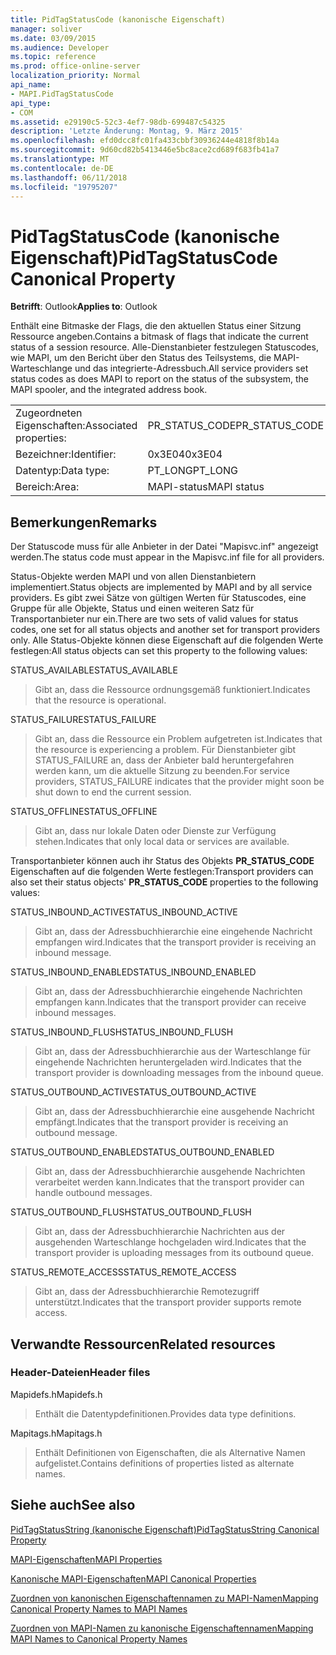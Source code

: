 ```yaml
---
title: PidTagStatusCode (kanonische Eigenschaft)
manager: soliver
ms.date: 03/09/2015
ms.audience: Developer
ms.topic: reference
ms.prod: office-online-server
localization_priority: Normal
api_name:
- MAPI.PidTagStatusCode
api_type:
- COM
ms.assetid: e29190c5-52c3-4ef7-98db-699487c54325
description: 'Letzte Änderung: Montag, 9. März 2015'
ms.openlocfilehash: efd0dcc8fc01fa433cbbf30936244e4818f8b14a
ms.sourcegitcommit: 9d60cd82b5413446e5bc8ace2cd689f683fb41a7
ms.translationtype: MT
ms.contentlocale: de-DE
ms.lasthandoff: 06/11/2018
ms.locfileid: "19795207"
---
```

# <a name="pidtagstatuscode-canonical-property"></a><span data-ttu-id="45fbc-103">PidTagStatusCode (kanonische Eigenschaft)</span><span class="sxs-lookup"><span data-stu-id="45fbc-103">PidTagStatusCode Canonical Property</span></span>

  
  
<span data-ttu-id="45fbc-104">**Betrifft**: Outlook</span><span class="sxs-lookup"><span data-stu-id="45fbc-104">**Applies to**: Outlook</span></span> 
  
<span data-ttu-id="45fbc-105">Enthält eine Bitmaske der Flags, die den aktuellen Status einer Sitzung Ressource angeben.</span><span class="sxs-lookup"><span data-stu-id="45fbc-105">Contains a bitmask of flags that indicate the current status of a session resource.</span></span> <span data-ttu-id="45fbc-106">Alle-Dienstanbieter festzulegen Statuscodes, wie MAPI, um den Bericht über den Status des Teilsystems, die MAPI-Warteschlange und das integrierte-Adressbuch.</span><span class="sxs-lookup"><span data-stu-id="45fbc-106">All service providers set status codes as does MAPI to report on the status of the subsystem, the MAPI spooler, and the integrated address book.</span></span>
  
|||
|:-----|:-----|
|<span data-ttu-id="45fbc-107">Zugeordneten Eigenschaften:</span><span class="sxs-lookup"><span data-stu-id="45fbc-107">Associated properties:</span></span>  <br/> |<span data-ttu-id="45fbc-108">PR_STATUS_CODE</span><span class="sxs-lookup"><span data-stu-id="45fbc-108">PR_STATUS_CODE</span></span>  <br/> |
|<span data-ttu-id="45fbc-109">Bezeichner:</span><span class="sxs-lookup"><span data-stu-id="45fbc-109">Identifier:</span></span>  <br/> |<span data-ttu-id="45fbc-110">0x3E04</span><span class="sxs-lookup"><span data-stu-id="45fbc-110">0x3E04</span></span>  <br/> |
|<span data-ttu-id="45fbc-111">Datentyp:</span><span class="sxs-lookup"><span data-stu-id="45fbc-111">Data type:</span></span>  <br/> |<span data-ttu-id="45fbc-112">PT_LONG</span><span class="sxs-lookup"><span data-stu-id="45fbc-112">PT_LONG</span></span>  <br/> |
|<span data-ttu-id="45fbc-113">Bereich:</span><span class="sxs-lookup"><span data-stu-id="45fbc-113">Area:</span></span>  <br/> |<span data-ttu-id="45fbc-114">MAPI-status</span><span class="sxs-lookup"><span data-stu-id="45fbc-114">MAPI status</span></span>  <br/> |
   
## <a name="remarks"></a><span data-ttu-id="45fbc-115">Bemerkungen</span><span class="sxs-lookup"><span data-stu-id="45fbc-115">Remarks</span></span>

<span data-ttu-id="45fbc-116">Der Statuscode muss für alle Anbieter in der Datei "Mapisvc.inf" angezeigt werden.</span><span class="sxs-lookup"><span data-stu-id="45fbc-116">The status code must appear in the Mapisvc.inf file for all providers.</span></span> 
  
<span data-ttu-id="45fbc-117">Status-Objekte werden MAPI und von allen Dienstanbietern implementiert.</span><span class="sxs-lookup"><span data-stu-id="45fbc-117">Status objects are implemented by MAPI and by all service providers.</span></span> <span data-ttu-id="45fbc-118">Es gibt zwei Sätze von gültigen Werten für Statuscodes, eine Gruppe für alle Objekte, Status und einen weiteren Satz für Transportanbieter nur ein.</span><span class="sxs-lookup"><span data-stu-id="45fbc-118">There are two sets of valid values for status codes, one set for all status objects and another set for transport providers only.</span></span> <span data-ttu-id="45fbc-119">Alle Status-Objekte können diese Eigenschaft auf die folgenden Werte festlegen:</span><span class="sxs-lookup"><span data-stu-id="45fbc-119">All status objects can set this property to the following values:</span></span>
  
<span data-ttu-id="45fbc-120">STATUS_AVAILABLE</span><span class="sxs-lookup"><span data-stu-id="45fbc-120">STATUS_AVAILABLE</span></span> 
  
> <span data-ttu-id="45fbc-121">Gibt an, dass die Ressource ordnungsgemäß funktioniert.</span><span class="sxs-lookup"><span data-stu-id="45fbc-121">Indicates that the resource is operational.</span></span>
    
<span data-ttu-id="45fbc-122">STATUS_FAILURE</span><span class="sxs-lookup"><span data-stu-id="45fbc-122">STATUS_FAILURE</span></span> 
  
> <span data-ttu-id="45fbc-123">Gibt an, dass die Ressource ein Problem aufgetreten ist.</span><span class="sxs-lookup"><span data-stu-id="45fbc-123">Indicates that the resource is experiencing a problem.</span></span> <span data-ttu-id="45fbc-124">Für Dienstanbieter gibt STATUS_FAILURE an, dass der Anbieter bald heruntergefahren werden kann, um die aktuelle Sitzung zu beenden.</span><span class="sxs-lookup"><span data-stu-id="45fbc-124">For service providers, STATUS_FAILURE indicates that the provider might soon be shut down to end the current session.</span></span>
    
<span data-ttu-id="45fbc-125">STATUS_OFFLINE</span><span class="sxs-lookup"><span data-stu-id="45fbc-125">STATUS_OFFLINE</span></span> 
  
> <span data-ttu-id="45fbc-126">Gibt an, dass nur lokale Daten oder Dienste zur Verfügung stehen.</span><span class="sxs-lookup"><span data-stu-id="45fbc-126">Indicates that only local data or services are available.</span></span>
    
<span data-ttu-id="45fbc-127">Transportanbieter können auch ihr Status des Objekts **PR_STATUS_CODE** Eigenschaften auf die folgenden Werte festlegen:</span><span class="sxs-lookup"><span data-stu-id="45fbc-127">Transport providers can also set their status objects' **PR_STATUS_CODE** properties to the following values:</span></span> 
  
<span data-ttu-id="45fbc-128">STATUS_INBOUND_ACTIVE</span><span class="sxs-lookup"><span data-stu-id="45fbc-128">STATUS_INBOUND_ACTIVE</span></span> 
  
> <span data-ttu-id="45fbc-129">Gibt an, dass der Adressbuchhierarchie eine eingehende Nachricht empfangen wird.</span><span class="sxs-lookup"><span data-stu-id="45fbc-129">Indicates that the transport provider is receiving an inbound message.</span></span> 
    
<span data-ttu-id="45fbc-130">STATUS_INBOUND_ENABLED</span><span class="sxs-lookup"><span data-stu-id="45fbc-130">STATUS_INBOUND_ENABLED</span></span> 
  
> <span data-ttu-id="45fbc-131">Gibt an, dass der Adressbuchhierarchie eingehende Nachrichten empfangen kann.</span><span class="sxs-lookup"><span data-stu-id="45fbc-131">Indicates that the transport provider can receive inbound messages.</span></span>
    
<span data-ttu-id="45fbc-132">STATUS_INBOUND_FLUSH</span><span class="sxs-lookup"><span data-stu-id="45fbc-132">STATUS_INBOUND_FLUSH</span></span> 
  
> <span data-ttu-id="45fbc-133">Gibt an, dass der Adressbuchhierarchie aus der Warteschlange für eingehende Nachrichten heruntergeladen wird.</span><span class="sxs-lookup"><span data-stu-id="45fbc-133">Indicates that the transport provider is downloading messages from the inbound queue.</span></span>
    
<span data-ttu-id="45fbc-134">STATUS_OUTBOUND_ACTIVE</span><span class="sxs-lookup"><span data-stu-id="45fbc-134">STATUS_OUTBOUND_ACTIVE</span></span> 
  
> <span data-ttu-id="45fbc-135">Gibt an, dass der Adressbuchhierarchie eine ausgehende Nachricht empfängt.</span><span class="sxs-lookup"><span data-stu-id="45fbc-135">Indicates that the transport provider is receiving an outbound message.</span></span> 
    
<span data-ttu-id="45fbc-136">STATUS_OUTBOUND_ENABLED</span><span class="sxs-lookup"><span data-stu-id="45fbc-136">STATUS_OUTBOUND_ENABLED</span></span> 
  
> <span data-ttu-id="45fbc-137">Gibt an, dass der Adressbuchhierarchie ausgehende Nachrichten verarbeitet werden kann.</span><span class="sxs-lookup"><span data-stu-id="45fbc-137">Indicates that the transport provider can handle outbound messages.</span></span>
    
<span data-ttu-id="45fbc-138">STATUS_OUTBOUND_FLUSH</span><span class="sxs-lookup"><span data-stu-id="45fbc-138">STATUS_OUTBOUND_FLUSH</span></span> 
  
> <span data-ttu-id="45fbc-139">Gibt an, dass der Adressbuchhierarchie Nachrichten aus der ausgehenden Warteschlange hochgeladen wird.</span><span class="sxs-lookup"><span data-stu-id="45fbc-139">Indicates that the transport provider is uploading messages from its outbound queue.</span></span>
    
<span data-ttu-id="45fbc-140">STATUS_REMOTE_ACCESS</span><span class="sxs-lookup"><span data-stu-id="45fbc-140">STATUS_REMOTE_ACCESS</span></span> 
  
> <span data-ttu-id="45fbc-141">Gibt an, dass der Adressbuchhierarchie Remotezugriff unterstützt.</span><span class="sxs-lookup"><span data-stu-id="45fbc-141">Indicates that the transport provider supports remote access.</span></span>
    
## <a name="related-resources"></a><span data-ttu-id="45fbc-142">Verwandte Ressourcen</span><span class="sxs-lookup"><span data-stu-id="45fbc-142">Related resources</span></span>

### <a name="header-files"></a><span data-ttu-id="45fbc-143">Header-Dateien</span><span class="sxs-lookup"><span data-stu-id="45fbc-143">Header files</span></span>

<span data-ttu-id="45fbc-144">Mapidefs.h</span><span class="sxs-lookup"><span data-stu-id="45fbc-144">Mapidefs.h</span></span>
  
> <span data-ttu-id="45fbc-145">Enthält die Datentypdefinitionen.</span><span class="sxs-lookup"><span data-stu-id="45fbc-145">Provides data type definitions.</span></span>
    
<span data-ttu-id="45fbc-146">Mapitags.h</span><span class="sxs-lookup"><span data-stu-id="45fbc-146">Mapitags.h</span></span>
  
> <span data-ttu-id="45fbc-147">Enthält Definitionen von Eigenschaften, die als Alternative Namen aufgelistet.</span><span class="sxs-lookup"><span data-stu-id="45fbc-147">Contains definitions of properties listed as alternate names.</span></span>
    
## <a name="see-also"></a><span data-ttu-id="45fbc-148">Siehe auch</span><span class="sxs-lookup"><span data-stu-id="45fbc-148">See also</span></span>



[<span data-ttu-id="45fbc-149">PidTagStatusString (kanonische Eigenschaft)</span><span class="sxs-lookup"><span data-stu-id="45fbc-149">PidTagStatusString Canonical Property</span></span>](pidtagstatusstring-canonical-property.md)


[<span data-ttu-id="45fbc-150">MAPI-Eigenschaften</span><span class="sxs-lookup"><span data-stu-id="45fbc-150">MAPI Properties</span></span>](mapi-properties.md)
  
[<span data-ttu-id="45fbc-151">Kanonische MAPI-Eigenschaften</span><span class="sxs-lookup"><span data-stu-id="45fbc-151">MAPI Canonical Properties</span></span>](mapi-canonical-properties.md)
  
[<span data-ttu-id="45fbc-152">Zuordnen von kanonischen Eigenschaftennamen zu MAPI-Namen</span><span class="sxs-lookup"><span data-stu-id="45fbc-152">Mapping Canonical Property Names to MAPI Names</span></span>](mapping-canonical-property-names-to-mapi-names.md)
  
[<span data-ttu-id="45fbc-153">Zuordnen von MAPI-Namen zu kanonische Eigenschaftennamen</span><span class="sxs-lookup"><span data-stu-id="45fbc-153">Mapping MAPI Names to Canonical Property Names</span></span>](mapping-mapi-names-to-canonical-property-names.md)

